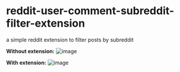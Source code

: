 # reddit-user-comment-subreddit-filter-extension
a simple reddit extension to filter posts by subreddit


**Without extension:**
![image](https://user-images.githubusercontent.com/38291834/118855549-89423480-b8de-11eb-9428-f4784ddadede.png)

**With extension:**
![image](https://user-images.githubusercontent.com/38291834/118855696-b68ee280-b8de-11eb-9f23-1b6aa6891561.png)

